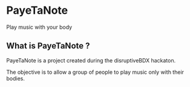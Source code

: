 # PayeTaNote
Play music with your body

## What is PayeTaNote ?

PayeTaNote is a project created during the disruptiveBDX hackaton.

The objective is to allow a group of people to play music only with their bodies.
